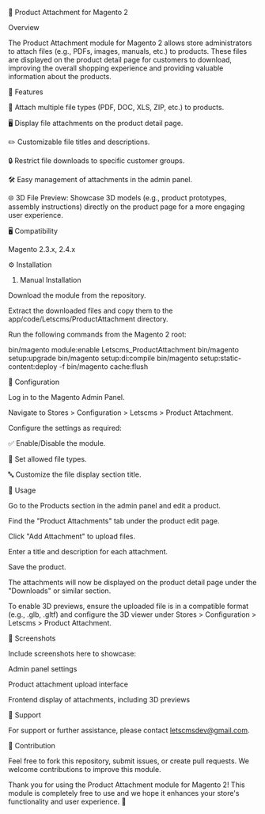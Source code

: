 📎 Product Attachment for Magento 2

Overview

The Product Attachment module for Magento 2 allows store administrators to attach files (e.g., PDFs, images, manuals, etc.) to products. These files are displayed on the product detail page for customers to download, improving the overall shopping experience and providing valuable information about the products.

🚀 Features

📂 Attach multiple file types (PDF, DOC, XLS, ZIP, etc.) to products.

🖥️ Display file attachments on the product detail page.

✏️ Customizable file titles and descriptions.

🔒 Restrict file downloads to specific customer groups.

🛠️ Easy management of attachments in the admin panel.

🌐 3D File Preview: Showcase 3D models (e.g., product prototypes, assembly instructions) directly on the product page for a more engaging user experience.

🖥️ Compatibility

Magento 2.3.x, 2.4.x

⚙️ Installation

1. Manual Installation

Download the module from the repository.

Extract the downloaded files and copy them to the app/code/Letscms/ProductAttachment directory.

Run the following commands from the Magento 2 root:

bin/magento module:enable Letscms_ProductAttachment
bin/magento setup:upgrade
bin/magento setup:di:compile
bin/magento setup:static-content:deploy -f
bin/magento cache:flush

🔧 Configuration

Log in to the Magento Admin Panel.

Navigate to Stores > Configuration > Letscms > Product Attachment.

Configure the settings as required:

✅ Enable/Disable the module.

📄 Set allowed file types.

🔤 Customize the file display section title.

📝 Usage

Go to the Products section in the admin panel and edit a product.

Find the "Product Attachments" tab under the product edit page.

Click "Add Attachment" to upload files.

Enter a title and description for each attachment.

Save the product.

The attachments will now be displayed on the product detail page under the "Downloads" or similar section.

To enable 3D previews, ensure the uploaded file is in a compatible format (e.g., .glb, .gltf) and configure the 3D viewer under Stores > Configuration > Letscms > Product Attachment.

📸 Screenshots

Include screenshots here to showcase:

Admin panel settings

Product attachment upload interface

Frontend display of attachments, including 3D previews

💬 Support

For support or further assistance, please contact letscmsdev@gmail.com.

🤝 Contribution

Feel free to fork this repository, submit issues, or create pull requests. We welcome contributions to improve this module.


Thank you for using the Product Attachment module for Magento 2! This module is completely free to use and we hope it enhances your store's functionality and user experience. 🌟
